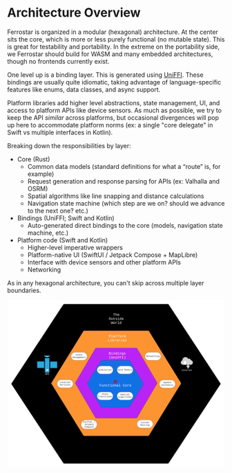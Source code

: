 # Architecture Overview

Ferrostar is organized in a modular (hexagonal) architecture.
At the center sits the core, which is more or less purely functional (no mutable state).
This is great for testability and portability.
In the extreme on the portability side, we Ferrostar should build for WASM and many embedded architectures,
though no frontends currently exist.

One level up is a binding layer.
This is generated using [UniFFI](https://github.com/mozilla/uniffi-rs).
These bindings are usually quite idiomatic, taking advantage of language-specific features like enums, data classes, and async support.

Platform libraries add higher level abstractions, state management, UI, and access to platform APIs like device sensors.
As much as possible, we try to keep the API _similar_ across platforms,
but occasional divergences will pop up here to accommodate platform norms (ex: a single "core delegate" in Swift vs multiple interfaces in Kotlin).

Breaking down the responsibilities by layer:

* Core (Rust)
  - Common data models (standard definitions for what a “route” is, for example)
  - Request generation and response parsing for APIs (ex: Valhalla and OSRM)
  - Spatial algorithms like line snapping and distance calculations
  - Navigation state machine (which step are we on? should we advance to the next one? etc.)
* Bindings (UniFFI; Swift and Kotlin)
  - Auto-generated direct bindings to the core (models, navigation state machine, etc.)
* Platform code (Swift and Kotlin)
  - Higher-level imperative wrappers
  - Platform-native UI (SwiftUI / Jetpack Compose + MapLibre)
  - Interface with device sensors and other platform APIs
  - Networking

As in any hexagonal architecture, you can't skip across multiple layer boundaries.

![The Ferrostar Architecture Diagram](images/architecture.png)
